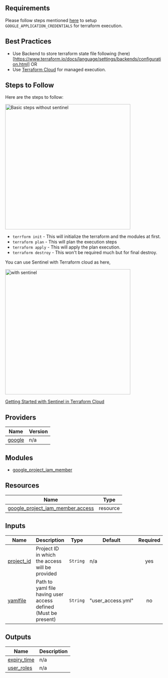 
## Requirements

Please follow steps mentioned [here](https://registry.terraform.io/providers/hashicorp/google/latest/docs/guides/getting_started#adding-credentials) to setup `GOOGLE_APPLICATION_CREDENTIALS` for terraform execution.


## Best Practices
- Use Backend to store terraform state file following (here)[https://www.terraform.io/docs/language/settings/backends/configuration.html]
OR
- Use [Terraform Cloud](https://www.terraform.io/cloud) for managed execution.


## Steps to Follow
Here are the steps to follow:

<img src="https://www.datocms-assets.com/2885/1566497750-tf-withoutsentinel.png?fit=max&q=80&w=1500" alt="Basic steps without sentinel" width="400px"/>

- `terrform init` - This will initialize the terraform and the modules at first.
- `terraform plan` - This will plan the execution steps
- `terraform apply` - This will apply the plan execution.
- `terraform destroy` - This won't be required much but for final destroy.

You can use Sentinel with Terraform cloud as here,

<img src="https://www.datocms-assets.com/2885/1566497760-tf-withsentinel.png?fit=max&q=80&w=1500" alt="with sentinel" width="400px"/>

[Getting Started with Sentinel in Terraform Cloud](https://www.hashicorp.com/blog/terraform-learn-getting-started-with-sentinel-in-terraform-cloud)


## Providers

| Name | Version |
|------|---------|
| <a name="provider_google"></a> [google](#provider\_google) | n/a |


## Modules

- [google_project_iam_member](https://registry.terraform.io/providers/hashicorp/google/latest/docs/resources/google_project_iam#google_project_iam_member)


## Resources

| Name | Type |
|------|------|
| [google_project_iam_member.access](https://registry.terraform.io/providers/hashicorp/google/latest/docs/resources/project_iam_member) | resource |


## Inputs

| Name | Description | Type | Default | Required |
|------|-------------|------|---------|:--------:|
| <a name="input_project_id"></a> [project\_id](#input\_project\_id) | Project ID in which the access will be provided | `String` | n/a | yes |
| <a name="input_yamlfile"></a> [yamlfile](#input\_yamlfile) | Path to yaml file having user access defined (Must be present) | `String` | "user\_access.yml" | no |


## Outputs

| Name | Description |
|------|-------------|
| <a name="output_expiry time"></a> [expiry\_time](#output\_expiry\_time) | n/a |
| <a name="output_user_roles"></a> [user\_roles](#output\_user\_roles) | n/a |
